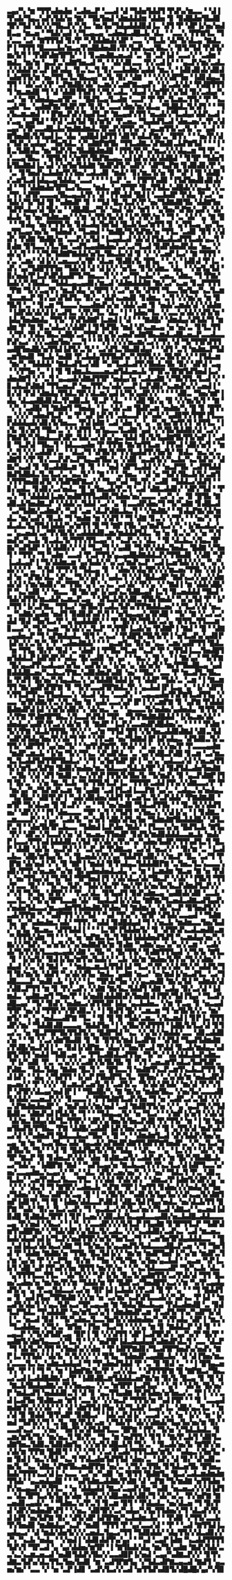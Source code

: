 ▃▄▞▚▝▆▝▜▜▚▟▅▟▅▝▃▟▅▃▛▝▃▃▟▝▟▝▜▟▅▜▟▟▜▝▛▟▚▞▆▃▃▝▝▟▐▜▚▟▞▜▄▃▚▟▚▜▟▞▅▝▇▞▝▜▙▜▅▟▝▟▆▟▟▟▆▝▟▟▅▝▊▝▉▟█▟▅▜▙▟▉▜▛▞▜▟▝▟▞▞▞▜▙▃▛▞▚▜▃▝▆▞▙▞▜▟▄▟▟▟▉▟▐▃▝▟▜▝▛▝▟▛▐▞▅▞▅▟▉▃▄▝▆▃▅▝▝▜▟▞▄▟▝▞▜▃▄▃▄▝▃▟▅▟▃▟█▃▙▝▟▃▝▝▃▃▚▝▛▛▇▜▃▝▜▞▃▃▝▃▞▝▇▜▜▜▟▝▊▞▛▝▚▜▟▟▆▟▞▟▛▝▃▃▝▞▜▃▙▝▟▞▜▞▟▃▄▝▇▟▃▛▐▝▜▜▜▝█▃▃▃▙▞▆▃▄▜▚▟█▟▅▟▊▞▛▞▙▟▚▃▄▜▙▃▚▝▉▜▞▜▟▝▛▟▜▞▆▞▙▜▝▝▛▟▛▟▆▜▛▜▞▝▐▝▊▃▅▟▇▃▅▃▟▝▃▝▇▝▃▛▐▟▝▃▃▞▞▝▃▟▆▝▆▟▃▝▆▞▆▝▄▃▛▃▚▟▇▜▅▃▟▝▚▝▝▟▞▟▊▃▃▝▛▞▃▟▐▞▝▝▄▃▛▞▆▞▃▟▃▞▞▟▟▟▚▞▃▛▐▟▚▟▄▝▊▃▚▃▜▝▊▞▃▃▙▟▆▞▄▟▟▝▆▃▚▝▐▟▊▟▊▟▞▟▉▟▚▟▅▜▜▞▆▝▅▞▜▜▃▜▃▜▙▃▄▞▚▞▙▝▉▞▝▟▇▝▝▝▞▞▞▟▛▜▅▝▐▟▊▟▄▃▜▜▜▝▝▟▞▃▞▞▛▝▃▛▇▟█▞▟▞▚▃▆▞▞▃▆▛▇▃▄▟▚▝▐▞▃▟▞▟▞▝▛▟█▜▜▜▜▝▆▃▆▟█▝▜▝▟▝▟▟▊▜▜▟▜▝▞▜▞▃▟▃▝▟▄▟▝▞▆▜▛▞▄▜▟▝▉▞▃▟▄▞▚▃▞▝▅▝▛▟▅▟▄▃▅▜▛▃▝▝█▟▜▃▄▜▃▟▆▝▃▃▛▝▛▝▛▃▜▃▆▃▜▜▞▝▛▝▚▃▃▟▞▜▃▝▄▟▆▛▇▞▜▟▛▞▛▝▊▞▙▝▃▃▞▟▆▞▆▞▟▃▄▝▜▟█▟▃▜▞▟▜▝▝▝▜▞▙▃▆▃▆▟▝▝▐▛▇▃▛▟▚▜▄▟▜▃▛▝▇▃▄▟▚▜▜▝▅▃▟▞▞▜▃▟▄▞▟▟▚▃▟▝▞▃▄▝▄▟▜▟▝▝▛▟▝▃▙▜▟▝▉▞▆▜▞▝▛▃▅▃▝▜▄▟▟▜▃▟▝▟▅▃▅▞▃▜▚▞▟▃▄▞▚▜▛▃▃▟█▃▙▞▆▟▇▟▆▟▃▜▛▃▛▞▛▜▚▞▚▝▄▃▆▜▜▞▃▞▙▝▃▝▄▟▝▝▇▜▅▟▉▞▙▜▄▟▐▃▝▟▄▝▄▟█▟▐▟▜▜▝▟▊▜▚▟▃▛▇▞▃▝█▜▚▝▝▝▅▞▛▞▟▞▜▟▚▞▄▟▄▞▝▜▅▜▟▃▝▞▚▟▇▛▇▜▙▝▜▜▃▟▇▃▚▛▇▟▊▃▙▛▇▜▟▝▝▝▐▝▊▃▜▟▉▟▄▝▆▞▜▟▚▜▃▜▙▟█▟▆▟█▝▐▜▜▞▛▞▚▞▆▃▞▞▞▟▄▃▆▝▜▝▛▃▝▞▃▃▄▜▙▃▝▝█▜▙▜▝▞▆▜▚▜▙▛▇▃▄▃▚▟▐▟▚▞▟▞▟▟█▟▝▝▊▜▛▝▜▟▅▜▙▜▙▟▇▟▐▃▚▟▝▞▅▜▅▜▟▟▇▝▇▟▛▟▜▞▚▟▛▞▝▟▛▜▄▛▇▝▊▟▉▟▊▞▛▝▄▝▃▝▊▜▅▟▚▃▙▟▅▜▚▜▅▞▃▟▃▟▊▝▆▟▞▝▊▞▆▃▜▞▅▝▉▝▚▛▐▝█▝▟▟█▝▞▃▆▜▃▟▐▟▄▃▄▜▟▟▄▝▃▃▞▝▝▝▐▃▛▝▃▝▐▜▛▜▚▟▉▝▐▜▟▜▅▟▊▟▊▟▞▟▝▝▜▝▟▟▆▟▅▜▛▜▃▞▙▃▃▝▆▟▃▝▄▞▛▜▛▝▉▃▜▜▟▃▚▟█▟▞▞▄▃▙▝▞▃▞▜▚▝▟▜▛▃▃▃▄▜▙▃▄▃▙▜▚▝▟▝▐▜▚▟▟▝█▟▐▝▃▃▙▟▛▝▛▟▄▝▛▃▞▝▄▜▟▞▞▜▞▜▟▝█▝▚▟▆▟▛▝▊▝▝▜▟▝█▃▜▃▛▞▛▝▅▞▜▟▇▟▉▜▙▝▟▟▇▜▅▜▟▜▚▟▄▞▟▝█▞▄▝▝▟█▟█▃▞▜▞▝▅▟▝▟▞▝▆▜▝▝▄▜▅▞▚▛▇▞▄▟▚▝▟▞▟▃▙▝▆▝▅▞▜▟▆▃▆▞▝▞▆▝▄▜▜▞▙▞▟▝▐▞▚▜▛▞▆▝▝▜▝▃▝▟▞▝▄▝▇▝█▝▝▝▊▟▄▝▅▞▛▜▜▞▙▝▊▟▃▟▄▜▅▜▟▝█▃▙▜▃▞▆▜▜▝▊▝▄▜▜▃▄▝▄▞▜▃▄▜▜▃▄▞▅▞▙▝▜▟▅▟▚▝▜▃▅▟▝▝▆▟█▞▜▞▙▛▇▞▅▝▜▜▃▝▃▟▊▝▉▜▝▞▟▟▚▝▛▟▇▝▇▟█▞▅▝▃▃▛▞▄▜▟▝▐▃▄▟▃▟▝▟▞▟▐▜▟▃▟▃▟▜▜▃▟▞▄▃▜▝▊▟▆▝▉▜▃▃▚▜▃▜▅▝▃▟▜▃▄▟▆▟▅▞▃▞▃▞▜▃▟▝▉▟▛▟▅▟▛▟▄▝▅▃▝▞▟▞▄▜▝▝▝▞▜▞▜▟▇▛▇▟▟▞▅▜▃▜▙▃▙▞▟▝▊▝▞▝▞▃▅▛▐▃▞▝▇▝▜▜▜▝▞▃▝▃▆▞▝▟▐▞▞▃▅▃▃▞▄▜▛▝▟▃▅▝▉▟▉▞▙▝█▜▄▝▝▃▚▝▐▟▊▟▝▛▐▃▝▟▚▝▄▞▜▟█▜▜▜▅▝▜▟▞▟▝▟▝▟▐▞▞▝▅▜▃▝▊▜▞▟▆▃▝▟▄▝▝▞▅▜▄▜▟▝▉▞▅▟▞▛▐▃▛▟▛▟▄▟▛▜▞▜▅▃▃▜▝▞▝▃▞▜▚▃▙▞▝▃▅▃▝▟▆▃▝▜▝▛▇▞▙▟▞▞▚▜▙▟▃▝▜▟▟▃▄▃▄▟▊▞▆▃▟▝▟▟▆▟▟▟▇▝▇▞▃▞▚▃▅▝▊▃▛▜▜▜▝▛▇▝▜▞▞▃▄▜▚▝▆▃▛▟▄▝▄▜▛▜▝▞▃▞▚▞▙▝▟▜▜▝▜▃▃▜▅▜▄▞▚▃▜▃▆▜▃▃▆▃▛▝▊▞▄▞▟▜▟▜▃▝▉▞▃▝▟▟▚▃▅▟▊▝▊▟▆▃▝▃▜▝▞▞▆▞▄▝▆▝▉▜▙▜▝▃▝▝▊▃▆▝▜▃▃▃▚▃▃▟▆▟▚▞▅▝▟▟▞▃▆▝▊▝▅▟▞▃▆▟▞▟▝▞▟▟▆▝▐▟▛▟▞▟▞▟▐▞▃▟▜▃▝▞▛▞▜▃▝▟▃▝▐▝▐▟▅▞▜▃▝▞▃▃▚▞▟▞▞▟▜▞▆▝▐▟▄▜▅▟▆▟▄▝▜▜▞▝▛▟▜▟▇▛▐▃▆▟▐▝▟▝▝▝▇▟█▞▝▟▆▟▄▞▟▜▟▞▜▝▆▟▆▝▛▝▇▝▊▃▚▟▃▞▞▟▟▛▐▝▊▜▟▜▙▝▆▟▝▟▚▃▆▃▄▝▅▝▅▞▃▝▊▜▃▜▜▝▞▜▚▝▛▟▃▜▙▃▚▟█▞▃▞▜▜▚▞▄▜▞▃▅▟▚▟▇▜▙▃▆▟▃▟█▃▅▃▛▃▃▟▃▃▛▟▚▃▞▝▞▞▃▟▅▜▅▞▃▃▜▝▝▝▚▜▝▞▞▞▅▃▆▞▃▞▞▜▚▝▟▝▜▞▜▜▛▟▜▜▄▟█▜▅▟█▞▅▜▜▟▐▟▜▞▃▜▞▝▃▞▟▜▃▜▙▟▊▟▄▞▝▝▟▜▝▃▜▝▆▟▆▃▛▜▟▃▆▜▅▟▊▝▜▃▙▝▅▟▉▝▛▃▙▟▄▜▜▜▙▟▚▞▚▜▜▜▞▞▃▜▙▜▚▞▞▝▐▜▟▃▆▝▆▞▚▝▜▟▟▟▞▝▇▟▃▟▜▃▞▟▊▝▚▞▜▃▟▃▟▜▚▜▙▟▃▜▙▝▉▞▝▟▛▟▝▃▄▝▝▞▛▜▅▝▃▝▐▝▉▝▊▟▆▃▙▃▃▃▅▃▆▜▟▃▅▃▙▝▛▜▛▃▜▛▇▜▟▜▅▟▐▃▞▟▅▟▇▜▝▞▝▃▜▝▄▃▄▟▞▟▇▟▜▜▛▝▅▟▄▞▅▝▃▟▃▟▇▝▞▜▙▜▜▃▜▃▟▝▞▝▊▃▙▃▛▟▇▟▝▜▜▃▅▃▛▝▅▃▜▜▚▃▚▟▞▃▃▛▐▃▛▟▉▞▚▃▆▟▚▞▞▃▅▟▐▝▊▞▟▝▛▟▝▟▆▟▄▜▜▟▃▜▛▞▟▃▆▞▄▟▐▞▜▞▄▟▛▞▞▝▝▝▝▟▉▃▝▜▅▞▆▛▐▟▄▝▟▃▄▟█▟▊▟▃▜▚▟▉▃▙▝▊▃▛▝▟▃▝▝▝▟█▝▉▞▄▝▉▝▞▞▆▞▙▜▝▝▇▝▝▞▚▝▃▟█▞▜▝▇▟▆▜▝▜▅▟▄▝▐▃▝▟▞▃▆▝█▟▛▃▆▝▅▟▆▞▚▝█▝▊▝█▜▚▃▝▞▞▞▚▟▅▟▜▃▛▝▄▝▛▝▄▛▐▟▚▜▝▃▙▃▃▛▐▞▚▟▞▝▄▟▉▜▚▜▜▛▐▜▃▃▛▟▟▟▄▟▞▟▊▞▙▜▅▃▃▝▛▟▐▟▇▝▃▟▝▟▅▝▄▝▄▝▚▞▙▞▆▜▚▜▝▟▜▜▃▝▐▞▙▝▊▞▅▜▝▜▙▞▃▝▞▝▟▜▜▝▅▜▄▃▃▜▃▟▇▝▄▟▝▞▚▜▙▜▟▟▉▞▟▝▃▞▞▛▇▟▜▞▚▜▅▟▃▃▛▟▛▃▜▟▞▃▞▟▚▞▄▃▜▟▟▝▊▞▙▜▄▟▇▜▙▜▜▞▅▛▐▝▃▟▊▝▜▃▛▟▝▜▙▃▜▝▐▟▃▃▄▟▅▝▛▝▛▛▇▝▇▞▆▜▜▃▅▝▐▜▚▟▝▟▉▞▅▜▝▝▆▞▃▜▝▞▞▃▟▟▛▞▃▝▝▟▃▞▜▝▟▜▙▜▞▜▚▜▄▟▟▜▚▜▅▜▞▝▉▟▃▝▅▃▚▞▃▟▇▜▝▞▛▝▊▞▃▃▛▟▚▃▛▜▄▃▆▜▙▞▄▝▞▟▉▝▄▃▆▜▞▞▚▃▙▞▚▃▜▟▚▞▝▟▇▞▚▃▟▝▊▝▉▃▟▟█▃▆▝▊▝▊▝▝▝▅▟▝▟▛▜▃▟▟▝▞▝▅▃▛▜▙▝▃▟▜▜▟▟▇▟▜▟█▟▃▜▃▜▃▞▃▝▄▃▜▞▝▝▇▝▝▝▃▜▅▃▝▝▟▝▅▝▜▟▚▜▙▃▙▜▞▃▆▜▚▜▜▜▅▟▊▟▜▞▚▜▟▛▇▛▇▃▞▞▝▜▄▞▚▟▝▜▄▜▚▝▃▟▊▝▜▟▟▃▞▟▟▜▝▝▊▞▄▟▃▝▊▟▊▞▃▞▅▟▃▝█▝▄▜▅▃▟▞▛▃▜▝▃▟▝▟▇▃▟▟▊▞▝▟▛▞▜▟▝▝▛▃▚▝▜▝▟▟▟▟▐▃▆▞▅▟▇▜▜▜▃▟▉▞▜▟▅▞▅▞▃▃▃▝▃▞▚▝▃▝▉▝█▜▙▝▇▟▉▃▙▜▅▟▇▃▛▝▞▟▟▞▃▜▟▟▝▃▞▝▄▝▊▃▃▟▛▟▅▞▜▝▜▞▚▟▇▝▊▟█▃▟▝▃▞▜▟▇▞▃▟▆▟▚▝▚▟▝▃▅▝▟▃▛▟▇▃▙▃▜▝▝▞▆▟▇▞▝▝▊▟▄▛▇▞▟▞▆▟▃▝▆▞▄▟▚▝▉▃▙▝▜▝▆▟▆▝▆▝▞▟▜▝▝▜▝▟▇▝▊▃▚▝▞▜▚▝▝▝▅▞▚▝▛▟▃▟▃▜▄▜▜▟▐▟▟▞▚▞▆▜▜▝█▝▜▝▇▛▐▜▙▝▄▞▆▟▜▃▞▞▚▝▐▞▆▃▟▃▞▃▃▝▄▃▅▟▞▃▞▜▚▜▙▜▞▃▟▟▟▟▉▃▆▞▆▟▟▟▜▟▃▝▆▝▅▝▊▃▚▞▚▝▅▝▚▜▅▟▚▞▚▃▙▝▊▃▟▃▜▞▜▜▚▜▜▃▄▞▚▝▚▃▛▃▚▝▟▃▝▝▉▝▟▃▙▃▚▜▄▃▜▛▇▞▚▟▜▟▛▝▐▞▟▟▉▞▞▝▟▝▜▃▞▜▝▞▄▟▊▝▜▞▛▞▟▟▃▜▅▟▃▝█▟▇▝▞▜▅▜▝▝▜▜▚▝▜▝▚▟▆▝▃▃▟▝▛▃▛▜▜▞▄▃▄▟█▟▇▟▟▃▛▞▜▜▙▟▊▝▞▟▉▝▚▛▐▃▟▃▄▛▐▝▜▞▟▟▆▃▆▝▄▞▙▟▞▞▚▞▃▞▆▟▚▃▛▝▃▟▐▃▅▜▟▞▞▞▄▝▚▞▚▟▞▞▞▝▃▝▚▜▟▝▛▜▚▜▝▜▟▃▄▝▊▝▝▟▅▞▛▟▄▜▛▞▞▞▆▃▅▞▜▜▙▝▞▟▐▞▟▝▅▝▚▛▇▞▟▃▝▟▚▃▝▜▞▞▄▛▐▝▄▟▃▜▝▞▟▝█▟▃▟▛▝▇▟▚▃▞▞▄▞▞▟▆▟▞▟▝▞▆▞▆▟▊▞▚▞▜▜▙▝▄▜▝▃▚▃▝▃▞▟▞▝▛▞▄▝▞▝▇▟▐▝▆▝▟▟▞▟█▞▛▝▚▃▚▟▉▝▞▝▆▃▃▝█▝▇▞▄▛▐▞▄▟▚▃▜▟█▃▄▛▐▃▜▝▉▃▅▟▟▟▝▜▙▟▝▜▟▞▟▜▜▞▆▃▟▟▚▃▆▃▛▃▄▝▝▟▜▃▙▜▞▟▉▃▜▜▙▜▅▟▞▝▚▞▄▜▟▝▛▝▐▞▞▜▜▝▐▞▃▛▇▃▝▜▜▃▞▝▇▜▙▞▛▃▟▃▜▟▚▞▛▛▇▟▟▃▅▞▝▞▜▃▞▞▟▝▅▃▃▝▚▟▇▞▄▟▅▝▅▟▜▝▉▟▉▟▚▟▚▜▝▝▅▜▄▃▄▞▄▜▛▟█▝▝▜▞▝▇▝▞▃▞▃▞▟▟▝▉▟▝▜▅▜▃▞▛▝▄▜▄▟▟▟▛▞▝▝▛▝█▞▛▞▜▜▟▞▃▞▄▝▉▜▜▃▜▜▃▃▆▝▊▃▃▞▚▝▜▞▚▃▅▝▜▞▟▞▞▃▜▃▛▝▚▜▜▛▐▃▟▞▅▝▛▟▇▛▐▝▇▟▝▝█▝▝▟▇▃▄▟▅▃▛▝▜▝▄▛▇▟▄▟▃▝▉▜▝▃▚▃▞▝▛▟█▜▞▜▙▜▞▛▐▝▅▜▃▟▚▞▄▟▊▛▐▟▚▞▞▃▜▞▚▝▛▝▃▟▅▟▇▟▞▝▝▝▄▃▆▜▄▝▉▞▆▝▄▃▝▃▆▞▄▟▛▜▜▝█▟▃▝▆▝▜▜▄▝▉▞▛▝▉▟▝▃▝▟▅▛▐▝▛▜▙▞▜▃▆▝▚▃▛▝▛▝▄▜▜▟▐▃▃▜▅▟█▜▅▜▟▟▃▛▐▟▛▟▛▞▚▟▃▝█▞▃▟▉▝▅▝▄▞▝▝▆▃▚▝█▝▄▝▐▝▇▞▄▞▝▜▞▛▇▝█▞▄▃▟▜▚▃▟▃▄▞▅▜▄▝▄▟▜▞▄▝▐▞▅▝▄▝▟▞▅▜▞▝▆▞▛▜▙▟█▃▄▝▄▟▉▟▟▟█▃▅▞▚▃▙▃▞▛▇▃▚▟▉▟▆▟▚▟▊▝▅▞▝▜▙▞▝▃▃▝▛▝▆▃▟▜▃▜▙▃▙▝▛▟▜▝█▞▅▞▚▜▄▃▙▃▚▝▄▜▟▟▉▜▟▟▐▞▜▝▟▟▛▝▜▟▞▃▝▃▆▝▐▝▇▃▆▜▜▝▇▞▄▟▛▟▜▛▇▝▊▝▜▞▛▃▃▟▜▛▇▟▃▜▚▝▄▃▙▟▐▛▐▃▄▝▄▝▐▞▝▟▛▜▚▜▜▃▛▜▚▃▜▜▄▟▃▃▚▝▟▃▟▝▟▃▝▃▃▟▚▝▝▃▄▃▄▟▅▜▚▛▇▜▃▟▜▜▄▝▞▃▃▝▅▜▛▟▇▞▛▃▚▜▃▜▅▝▇▝▄▟▞▃▃▞▄▛▐▛▐▝▞▃▆▛▇▝▊▝▄▛▇▝▛▟▟▟█▟▆▟▛▟▐▟▝▞▅▜▞▟▉▞▚▝▟▞▅▃▝▃▝▝▄▃▃▃▜▞▅▟▅▞▄▟▅▟▄▝▊▜▜▞▜▞▞▛▇▝▛▟▇▜▛▜▙▃▚▜▃▃▛▟▜▟▝▜▛▃▝▜▞▛▇▟▇▟█▟▟▝▐▞▙▃▆▞▟▞▝▟▅▟▄▞▄▟▛▞▛▃▞▞▟▞▆▝▊▝▇▟▛▝▐▃▛▞▃▃▅▟▛▟█▟▅▞▃▝▝▝▝▝▛▟▆▝▜▞▞▛▇▝▟▃▙▜▜▜▙▝▛▞▞▝▃▞▆▝▜▜▟▝█▜▝▞▙▜▅▃▟▟▉▟▇▟▝▟▊▃▜▟▚▟▛▟▜▟▄▜▅▞▛▞▟▞▜▝▛▝▝▞▛▃▅▝▅▞▜▟▇▟▐▛▐▟▚▟▄▃▝▟▜▟▉▃▜▞▃▜▜▞▝▟▛▜▜▝▄▞▅▞▜▞▝▝▆▜▚▛▇▜▚▝▛▟▞▝▟▝▃▝▞▞▅▞▛▝▛▃▃▃▄▟▆▝▆▟▛▃▆▃▙▝▐▞▆▝▜▞▞▜▚▃▝▟▚▟▛▟▃▝▃▝▄▞▛▟█▃▛▟█▝▊▃▆▝▃▞▆▃▜▃▜▃▟▟▜▟▜▜▛▜▙▟▃▞▝▞▜▝▄▜▅▜▟▛▐▛▐▝▚▞▄▝▄▟▃▃▞▟▝▞▅▃▅▜▜▜▞▞▆▜▃▞▙▛▇▝█▟▉▞▅▟▅▞▆▃▜▟▃▃▄▜▟▃▙▜▛▝▟▝▉▟▜▟▃▟▅▜▅▟▇▝▃▜▙▝▞▟▝▟▜▝▇▟▊▃▚▃▚▜▚▛▐▜▜▞▙▜▙▞▙▝▜▞▆▟▚▝▉▝▄▃▛▟▇▛▐▜▜▝█▞▃▝▝▞▅▝▇▃▜▃▙▝▜▞▜▜▙▜▃▛▐▃▝▜▜▜▛▃▟▟▐▜▚▞▞▟▇▃▃▞▛▝▛▝▆▞▄▞▚▞▜▟▚▟▚▃▆▝▇▝▄▟▇▝▃▟▐▜▃▟▐▃▃▛▇▝▄▞▃▝▃▟▄▃▚▞▅▟▄▃▝▜▄▜▙▞▝▟▉▜▚▛▐▝▚▟▞▟▉▟▅▞▟▟▜▝▛▃▅▜▃▜▞▃▛▟▟▞▝▛▇▟▇▟▊▝▅▜▛▝▜▞▟▃▅▝█▝▊▃▛▞▝▃▝▝▜▝▅▞▅▟▉▝▜▟▃▟▜▜▙▝▝▝▉▃▜▞▞▟▟▜▅▞▝▟▛▞▞▝▐▜▝▟▅▃▃▃▝▜▛▝▄▜▝▞▜▟▜▝▚▜▅▃▚▝▞▟▐▞▄▝▐▝▊▟▇▃▝▃▆▃▃▃▛▞▝▞▄▞▝▃▟▞▙▝▚▞▅▜▝▟█▞▟▜▄▜▅▝▜▟▆▟▇▜▙▟▟▟█▞▝▟▜▃▛▃▜▝▝▟▅▜▙▜▛▃▙▃▃▝▜▟▆▟▐▃▛▟▅▝▇▟▞▝▐▜▃▃▚▞▅▝█▟▜▃▙▝▇▜▄▝▛▞▝▟▛▃▚▜▃▃▛▞▅▝▟▝▅▃▅▃▜▜▅▟▛▝▊▟▜▞▆▟▉▟▟▟▃▃▆▃▙▝▅▟▞▛▐▃▃▞▛▜▚▟▐▟▟▟▉▃▚▜▟▝▛▞▟▞▄▜▚▞▚▞▚▟▅▞▙▟▛▞▜▜▚▟▜▃▜▝█▃▛▝▟▟▊▝▟▞▙▝▄▃▛▟▝▞▝▃▛▃▛▝▛▟▇▃▄▝▃▞▟▝▅▃▞▞▝▝▉▞▆▝▃▝▐▃▟▃▙▃▝▟█▞▆▜▄▞▙▝▚▝█▃▅▟▞▞▛▞▄▞▜▟▟▜▚▟▉▞▝▞▆▃▛▝█▃▝▃▞▜▝▛▐▛▇▝▟▞▅▟▝▞▚▝▉▝▇▛▐▝▆▟▟▝▊▜▚▟▄▃▜▟▟▟▉▛▇▝▃▜▅▃▜▃▚▃▃▃▚▟▊▞▛▜▚▞▅▃▆▞▚▞▆▝█▞▄▟▅▟▅▟▃▟▄▝▃▝▆▝▐▃▆▟▆▝▇▃▅▝▇▝▅▝▛▟▚▝▅▞▜▜▄▞▟▝▜▞▜▟▝▜▛▜▅▟▐▜▝▞▟▞▟▃▞▟▞▜▙▃▛▝▞▟▞▝▐▜▙▜▝▜▜▞▛▃▃▝▉▞▝▝▜▞▚▃▜▟▚▝▜▟▞▞▙▞▛▝▆▞▞▛▐▞▅▞▙▞▙▃▛▟▆▟▜▃▛▞▞▞▚▜▝▜▞▜▄▝▟▜▛▞▝▝▛▃▞▟▃▝▉▜▄▟▜▝▉▟▚▟▆▃▄▝▄▟▉▟▞▟▉▝▃▃▙▝▃▃▜▃▝▞▜▞▄▜▛▜▃▃▆▝▟▞▝▜▄▟▃▟▐▞▞▟▄▝▇▛▇▞▜▃▅▟▃▟▇▃▟▜▄▟▚▞▅▟▅▜▟▃▃▞▆▃▄▟▆▜▜▟▅▟▇▞▛▟▅▞▜▝▇▟▆▞▄▝▟▞▚▃▛▝▉▜▅▟▜▞▞▃▟▞▛▛▇▝▚▝▚▟▛▜▜▝▞▞▜▟▝▝▚▟▝▜▚▞▚▝▆▜▛▝▟▜▟▞▃▃▄▟▝▝▜▟▇▜▄▝▄▞▚▟▅▟▆▃▚▟▞▝▜▜▚▝▚▟▟▝▉▟█▟▄▟▝▜▝▞▅▃▙▝▆▟▆▃▃▜▅▞▙▟▞▝▄▜▄▝▇▃▅▃▝▟▜▜▟▟▐▝▝▝▐▃▜▛▐▜▟▟▅▜▞▝▊▝▟▜▛▟▚▃▟▃▅▟▉▃▆▝▚▜▜▜▞▟▆▝▜▝▝▝▄▝▅▝▅▛▇▃▜▃▜▝█▟▐▟▟▟▅▟▜▟▜▝▚▃▆▟▄▞▅▞▚▝▇▞▞▞▜▟▚▝▚▞▅▜▞▞▚▞▅▟▇▟▜▞▆▝▊▟▆▝▚▟▆▞▄▃▚▞▚▞▞▃▆▝▝▃▟▞▟▞▜▞▛▞▙▜▃▃▄▃▄▟▞▟▇▝▃▜▙▝▚▝█▞▜▜▞▝▊▟▇▜▜▜▄▟▝▞▜▞▙▝▇▜▃▝▊▝▐▞▅▜▞▝▉▟▐▞▙▞▆▜▚▞▙▟▞▞▝▃▙▝▟▞▆▝▆▟▅▞▙▜▚▞▜▞▞▟▆▞▝▟▄▟▝▞▃▝▟▝▇▟▝▃▝▝▆▟▄▃▆▃▙▜▜▟▐▟▝▜▃▞▚▜▚▞▞▟▞▜▞▞▚▟▟▜▞▜▜▝▉▞▆▞▙▝▟▟▜▝▚▞▟▞▟▜▄▝▆▟▃▝▄▟▇▝▅▃▞▝▅▞▆▟▐▞▅▃▟▜▃▝▃▞▜▟█▃▃▃▛▝▅▟▊▃▙▝▐▞▞▝▐▃▝▜▛▟▞▜▅▝▞▞▄▃▅▟▉▝▇▞▄▜▟▝▚▟▆▟▞▟▞▟▉▃▛▜▜▝▆▝▊▝▛▞▃▟▚▝▞▟▇▝▇▞▙▃▜▟▟▜▝▟▇▝▃▟▄▝▉▞▃▞▟▝▐▟▆▟▃▝▄▟▇▃▆▜▝▜▅▞▛▝▐▞▅▟▊▟▟▟▉▟▚▜▅▟▊▟▐▜▛▞▜▟▐▜▄▞▝▜▃▟▚▟█▃▄▞▝▜▞▝▉▟▚▝▅▟▆▃▞▟▜▜▟▛▐▟▄▝▄▃▙▟▅▃▝▞▆▝▛▃▄▝▊▝▅▃▄▟▜▜▛▝▅▞▟▝▜▜▛▞▚▜▛▟▉▃▚▝▐▝▉▟▜▝█▞▝▃▆▃▆▝▜▝▅▜▙▜▞▞▃▝▆▞▆▜▞▝▚▝▄▝▅▟▃▃▟▛▇▝▜▃▝▝▉▝█▝█▝▜▟▞▃▆▃▝▞▙▃▆▟▐▝▊▛▐▃▜▜▜▟▛▞▆▞▝▜▟▟▊▟▉▃▃▃▄▝▇▟▟▜▅▝▐▝▄▜▙▞▛▟▜▜▜▝▐▟█▞▙▜▃▞▟▝▊▜▃▞▃▝▅▝█▃▛▜▛▜▙▜▜▟▜▞▄▝█▟▛▜▟▝▚▃▝▞▄▜▞▞▆▟▟▞▃▃▝▟▊▃▟▟▉▞▅▝▝▝▊▝▞▃▞▟▆▜▙▟▉▝▊▝▊▝▉▜▜▞▆▟▐▃▟▛▇▝▝▟▜▟▝▜▄▟▜▟▆▟▇▞▛▟█▞▅▃▛▟▐▝▃▝▉▟▐▞▟▛▇▃▝▟▄▞▞▜▅▞▛▃▟▝▛▟▟▝▉▃▟▞▆▟▄▃▚▟█▜▞▜▜▝▅▟▟▝▜▟▊▃▅▝▃▝▛▜▃▟▉▟▃▟▜▜▄▝▜▞▚▞▝▟▞▟▟▃▙▟▚▟▆▃▝▛▐▞▚▟▊▝▛▃▝▃▚▞▞▞▃▟▛▞▙▜▙▜▙▝▊▝▚▜▝▃▅▃▆▜▚▟▃▞▙▟▜▟▛▃▛▟▇▃▝▜▟▃▜▟▄▝▇▟▅▝█▃▜▝▃▝█▜▃▃▜▝▅▟▇▜▚▃▛▃▆▜▚▃▙▃▛▜▜▝▉▟▐▟▚▝▝▟▄▝▞▜▟▜▜▝▐▞▄▛▐▜▙▟▛▜▃▜▃▝█▜▅▞▝▃▚▞▟▞▆▝▅▟▃▟▛▟▄▃▅▞▞▝▛▝▞▞▞▝▊▃▆▃▛▃▅▜▄▜▝▃▟▜▞▃▝▜▞▟▞▟▜▟▞▝▆▞▟▝▛▞▚▜▛▝▟▜▛▞▟▃▄▞▅▟▐▛▐▝▝▜▙▟█▞▚▝▇▝▇▞▅▝▆▟▅▜▙▃▝▞▅▞▙▞▃▃▃▟▊▜▞▟▟▞▃▃▅▃▛▞▞▝▊▃▃▃▚▝▛▜▜▟▇▜▃▟▚▜▅▝▜▝▅▝▃▟▛▃▞▃▜▟▝▞▞▃▚▛▇▟▆▟▅▟▛▝▄▝▆▟▚▟▞▞▆▞▅▟▝▃▟▝▇▟▉▜▜▞▅▝▞▝▄▝▄▃▛▜▞▞▜▟█▟▊▃▝▟▇▟▚▟▐▜▟▞▙▝▜▝▝▝▜▟▄▃▄▜▞▝▅▝▜▃▞▝▝▞▆▛▐▞▅▜▝▞▟▞▟▝▟▞▆▃▜▟▄▞▟▞▜▃▜▜▛▞▝▟▛▞▄▜▅▞▙▜▅▃▛▟█▝▛▞▜▜▞▝▆▝▐▝▇▝▆▟▅▜▙▟▜▞▛▜▙▃▝▛▇▝▟▟█▞▃▟▟▛▐▟▚▜▅▞▃▟▞▝▞▝█▝▄▜▜▞▟▝▆▟▚▟▞▃▞▟▝▞▚▟▆▟▜▝█▟▃▃▙▃▞▜▙▞▚▝█▝▚▝▝▟▆▟▆▜▃▟▝▟▚▜▟▟▚▜▅▞▅▃▄▝▆▝▆▝▚▃▄▜▙▃▚▟▞▜▄▃▟▞▄▛▇▟▛▟▇▜▜▟▛▛▇▜▅▟▛▃▝▞▚▃▜▃▞▜▟▜▙▞▙▝▜▞▝▝▟▝▊▝█▟▟▜▅▜▞▞▜▞▜▟▄▝▝▟▚▃▝▝▄▝▐▃▚▜▝▝▟▞▚▝▉▜▛▝▇▃▛▝▉▝▊▟▅▃▛▞▟▞▝▟▅▝▊▟▇▃▅▜▞▃▟▟▚▟▚▝▆▝█▞▚▜▙▟█▃▙▃▞▜▟▞▃▝▐▟█▛▇▝▇▟▝▝▚▟▜▃▄▞▅▝▇▃▙▃▄▜▚▜▚▃▜▃▞▟▐▟▛▜▃▃▚▞▅▞▃▃▄▟▆▃▚▃▄▞▞▝▚▞▝▟▃▝▟▜▞▃▅▞▅▞▚▝▞▝▅▞▝▜▟▃▜▝▛▃▝▟▊▃▜▃▙▞▝▃▅▜▚▟▃▞▙▃▃▜▜▃▝▞▞▟▟▝▛▟▞▟▚▝▝▟▆▃▞▛▐▟▆▜▞▟▛▞▄▝▄▝▞▝▞▝▟▃▜▝▜▝▇▜▛▞▃▟▅▃▙▝▚▛▇▝▜▛▐▝▆▜▜▝▊▟▅▞▞▞▅▟▄▜▞▜▅▞▜▟▅▞▝▞▙▃▚▟▛▜▞▃▄▝█▝▐▝▚▜▙▜▞▝▚▟▊▞▙▜▄▞▙▞▞▟▚▃▄▜▞▟▇▜▅▛▐▟▊▜▚▝▜▝█▝▐▟▆▞▟▟▃▃▛▟▉▟▝▟█▃▜▟▐▜▄▞▅▟▃▝▅▞▟▃▙▜▜▝█▛▇▝▚▟▞▝▉▞▃▜▃▞▃▟▚▝▜▝▄▃▟▃▞▞▚▜▃▞▅▞▞▜▃▟▝▟▇▃▞▝▄▃▅▟▐▟▉▟█▝▊▟▇▟▃▜▛▛▐▝▊▛▐▃▅▞▞▟▉▃▙▞▙▃▄▟▃▃▄▟▉▞▅▃▙▟█▃▟▟▃▃▃▃▄▝▛▞▅▟▝▞▙▃▞▝▐▝▚▝▞▃▃▟▛▞▞▞▙▜▃▛▐▜▄▟▇▝▊▜▛▜▜▃▛▝▜▟▛▟▆▜▚▟█▛▇▞▝▞▜▟▞▟▛▞▄▜▟▃▜▞▃▟▃▝▞▞▚▃▟▟▉▞▃▟▚▃▝▃▟▝▆▃▅▃▙▟▞▟▄▟▚▟▐▞▜▃▛▞▅▟▜▜▛▞▅▜▞▜▅▜▃▞▜▝▝▃▅▜▅▜▛▟▄▟▟▟▃▃▝▝█▃▚▟▐▟▃▞▟▞▙▃▞▟▇▝▜▝▜▞▆▃▜▞▄▃▆▟▜▞▙▟▃▃▃▟█▃▛▃▅▝▞▜▝▜▅▜▟▝▛▝▟▟▆▝▇▟▇▞▅▝▜▜▙▝█▃▜▟▐▞▞▝▆▞▆▝▆▟▛▜▅▛▐▞▚▞▆▝▆▟▛▃▜▞▆▝▄▞▅▝▛▝▞▃▛▜▄▝▊▞▆▝▝▜▅▝▞▜▞▜▅▝▄▜▅▞▄▃▙▟▝▝▄▃▅▝▚▛▐▃▙▜▝▟█▝▄▛▐▜▚▟▚▜▅▝█▜▜▝▆▞▛▞▅▝▝▞▚▃▜▟▃▃▃▟▛▝▜▞▚▃▙▝▟▃▝▝▄▜▜▜▜▃▃▜▜▃▝▝▟▞▜▞▞▝▚▛▐▞▙▝▉▃▜▞▄▟▇▜▜▞▃▞▛▟▞▟▝▜▜▝█▃▅▞▃▟▅▞▅▝▆▞▆▞▛▞▆▝▜▟▟▞▆▝▛▝█▟▛▃▞▜▅▟█▜▚▃▞▞▆▝▚▞▛▃▄▟▄▟▜▞▄▝▄▝▛▃▄▜▟▃▃▞▃▞▅▝▉▛▐▟▐▃▙▟▞▞▛▃▟▝█▝▛▝▄▝▝▝▜▝█▟▟▜▄▝▊▝▄▟▐▜▄▞▜▛▇▟▇▝▞▞▆▝▅▝▃▞▆▞▚▃▛▟▜▃▃▟▞▞▚▟▚▃▝▛▐▟▝▝▆▃▟▜▞▟▄▜▝▞▄▃▜▟▚▃▞▜▛▃▄▃▆▝▇▝▇▟▄▜▙▃▙▃▄▝▛▟▃▟▅▟█▝▃▝▉▟▜▃▛▜▟▃▝▜▚▟▟▟▛▝▅▞▆▜▃▞▄▜▝▟▆▟▆▟▛▃▆▝▛▃▟▜▞▜▚▞▚▟▛▜▞▟▐▝▃▝▅▃▟▝▉▟▝▝▜▞▚▟▅▃▜▃▃▜▅▜▞▞▟▟▅▟▅▞▚▞▚▜▚▟▄▝▟▛▐▝▆▃▚▝▜▃▟▟▅▃▝▞▜▞▃▝▇▜▅▝▐▜▅▝▜▃▞▜▝▝▞▞▄▝▆▝▊▝▇▟▟▃▛▝▟▝▊▝▝▃▄▃▛▝▞▜▞▟▜▟▛▃▄▝▉▛▐▝▉▝▞▞▟▜▜▝▟▛▐▃▟▜▛▟▚▝▄▞▚▞▛▝█▞▛▝▄▟▇▜▞▟▆▜▄▃▃▞▞▜▃▜▝▝▞▝▅▟▜▛▐▟▃▟▄▟▄▟▚▟▆▟▛▟▃▜▝▃▃▝▟▃▛▝▜▝▟▞▙▞▚▜▜▝▚▜▅▟▚▞▞▟▅▝▝▛▐▟▛▛▇▟▊▞▜▃▟▜▛▜▅▟▚▞▅▟▚▝▇▛▐▃▜▜▜▟▞▝▟▞▙▝▚▜▞▞▞▝▞▝▉▜▄▝▜▟▅▟▛▃▄▟█▃▙▞▝▟▝▟▐▜▅▞▆▃▞▃▃▃▜▃▚▃▚▟▆▃▙▟▄▟▝▜▝▜▚▟▅▟▜▟▟▝▛▝▃▝▉▝▉▟▝▃▝▝▐▝█▜▄▃▅▜▚▝▛▝▐▝▜▝▚▝▆▝▐▟▆▛▇▞▙▞▛▝▃▞▞▟▃▝▝▟▜▜▜▛▇▝█▝▇▛▇▃▞▜▙▃▃▞▃▟▐▃▟▟█▟▇▞▃▞▛▝▐▟▉▟█▃▆▜▟▟▟▃▅▛▇▞▆▝▉▞▙▝█▃▄▝▊▝█▝▟▝▇▃▙▜▙▟▄▟▇▞▃▜▚▜▅▃▄▃▝▞▃▝▆▜▛▛▐▃▟▜▄▞▝▝▄▜▝▝▟▞▙▝█▞▅▞▛▝▆▟▃▟▜▝▅▟▟▟▊▃▜▝▟▝▊▝▄▃▜▜▄▟▇▝▛▟▜▟▅▞▅▜▅▃▞▃▝▛▐▝▞▞▃▟▐▃▟▜▅▝▉▟▇▃▅▝▆▜▝▃▃▜▞▝▞▞▅▃▛▝▜▜▜▞▆▝▚▟▐▜▛▝▝▝▊▝▃▃▄▟▆▟▆▜▚▞▞▞▟▞▝▞▝▟▝▟▆▜▜▟▐▜▅▝▟▞▜▃▙▛▐▃▄▛▐▃▝▟█▞▄▃▜▃▝▝▆▞▟▝▉▝▉▟▟▝▉▜▚▟▛▝▉▟█▃▞▝▐▟▞▃▛▟▐▞▝▃▃▟▝▃▚▝▅▝▐▞▞▝▆▝▐▞▅▟▝▜▟▜▞▞▜▝▃▜▄▝█▞▛▟▞▃▅▝▞▜▟▞▛▝▟▞▞▟▆▟▞▜▄▞▙▞▅▞▆▝▉▞▝▃▃▟▚▃▞▝▝▞▅▞▝▜▅▜▚▞▟▜▟▟▜▃▃▝█▛▇▝▐▜▚▝▜▞▅▝▞▜▟▃▙▟▃▝▊▃▆▞▆▜▞▜▞▝▆▞▅▃▜▝▉▞▛▃▝▜▃▝▆▝▅▟▜▜▞▝▊▜▝▝▇▞▛▃▙▜▝▟▉▜▃▟▇▜▅▃▜▟▉▃▜▟▉▟▆▜▄▝▞▞▅▜▞▟█▃▙▜▝▜▞▃▝▝▉▃▟▞▅▞▙▝▇▜▛▞▅▞▟▞▆▝▛▛▇▝█▟▊▜▝▝▞▝▞▜▝▞▃▞▛▃▟▞▜▜▜▃▙▞▆▜▞▝▚▟▄▃▚▜▅▜▄▝▆▝▉▟▐▝▅▃▚▜▟▝▚▃▜▝▛▟▃▟▅▜▟▜▜▟▝▟▅▞▃▝▐▟▚▝▟▝▉▞▝▟▚▟▊▃▆▞▙▝▚▃▝▟▇▃▚▛▇▜▙▃▆▟▛▛▇▝▅▞▃▝▞▜▞▃▜▜▙▝▊▜▟▃▅▜▙▝█▜▅▃▙▟▞▜▜▜▚▃▞▟▐▃▚▃▃▝▃▞▚▞▚▟▊▝▅▝▉▜▜▝█▟▇▜▄▝█▃▞▃▟▃▆▟▆▟▆▜▜▟▞▝▄▃▅▟▄▟█▝▝▝▚▟▜▟▆▃▟▟▇▞▛▟▇▝▟▝▃▛▇▝▜▞▆▟▇▝▅▜▜▟▅▝▛▞▅▃▄▃▛▞▚▜▜▃▝▝▅▝▟▟▄▟▟▝▇▃▞▃▄▟▚▜▅▝▚▟▊▝▅▃▅▃▞▞▞▟▐▟▜▃▝▟▃▜▛▜▃▞▙▜▄▜▞▟▅▝▛▜▚▞▞▟█▃▆▟▞▟▉▞▜▝▟▞▚▞▃▝▛▞▅▛▇▝▇▃▅▟▊▃▄▟▞▃▝▝▜▟▆▃▚▞▛▃▜▝▊▃▆▝▉▜▝▝▛▟▄▟▃▝▅▞▟▃▅▝▜▝▉▞▛▟▝▟▛▞▅▟▅▟▛▟▜▝▝▞▅▃▝▟▉▜▛▞▃▞▚▟▄▞▚▜▄▜▜▟▅▞▞▜▝▟▃▟▚▜▚▟▐▟▜▝▅▞▙▛▇▝▉▞▝▟▜▞▟▛▐▟▜▛▇▞▚▃▙▟▆▃▙▞▝▝▛▟▉▝▞▜▜▞▃▃▙▜▚▜▅▟▉▝▆▟▇▟▄▞▚▃▛▝▆▟▉▝▜▜▜▝▛▝▄▞▃▃▞▟▝▝▛▝▝▃▟▝▇▜▜▟▐▃▄▟▄▃▞▝▟▝▆▟▞▟▅▜▞▞▞▃▅▟▃▜▄▃▞▜▜▝▜▟▉▟▟▞▝▟▄▜▜▞▞▟▃▟▊▞▞▞▚▝▚▃▙▝▅▟▄▝▝▞▅▟▐▝▟▟▊▟▟▜▚▞▄▞▝▝▚▟▝▃▄▛▐▟▆▝▚▃▟▟▜▜▜▜▜▟▚▜▝▜▛▃▟▝▄▝▄▞▟▟▅▞▆▜▛▝▐▝▇▜▙▟▞▟▄▝▆▞▜▞▄▟▆▝▇▟▚▜▟▞▃▃▚▃▚▃▆▃▅▃▟▝▅▟▊▜▟▟▚▜▙▞▞▃▃▟▉▛▐▞▅▟▝▃▄▞▚▟▇▃▛▞▞▝▊▜▚▟▇▃▜▟▚▞▟▃▜▜▃▜▅▞▙▟▊▝▆▝▃▟▜▛▇▜▄▝▞▜▟▃▟▛▇▃▄▃▟▝▇▟▜▝▄▃▅▞▆▞▝▃▃▝▞▝▅▝▃▛▐▟▊▝▃▟▚▜▃▞▞▃▟▝▅▜▜▟▚▟▉▜▞▟█▟█▞▄▞▚▜▉

